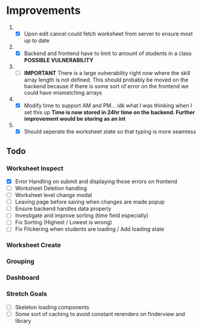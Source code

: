 # Improvements

1. - [x] Upon edit cancel could fetch worksheet from server to ensure most up to date
2. - [x] Backend and frontend have to limit to amount of students in a class **POSSIBLE VULNERABILITY**
3. - [ ] **IMPORTANT** There is a large vulnerability right now where the skill array length is not defined. This should probably be moved on the backend because if there is some sort of error on the frontend we could have mismatching arrays
4. - [x] Modify time to support AM and PM... idk what I was thinking when I set this up **Time is now stored in 24hr time on the backend. Further improvement would be storing as an int**
5. - [x] Should seperate the worksheet state so that typing is more seamless

## Todo

### Worksheet Inspect

- [x] Error Handling on submit and displaying those errors on frontend
- [ ] Worksheet Deletion handling
- [ ] Worksheet level change modal
- [ ] Leaving page before saving when changes are made popup
- [ ] Ensure backend handles data properly
- [ ] Investigate and improve sorting (time field especially)
- [ ] Fix Sorting (Highest / Lowest is wrong)
- [ ] Fix Flickering when students are loading / Add loading state

### Worksheet Create

### Grouping

### Dashboard

### Stretch Goals

- [ ] Skeleton loading components
- [ ] Some sort of caching to avoid constant rerenders on finderview and library
